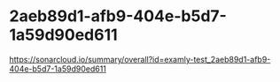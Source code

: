 # 2aeb89d1-afb9-404e-b5d7-1a59d90ed611
https://sonarcloud.io/summary/overall?id=examly-test_2aeb89d1-afb9-404e-b5d7-1a59d90ed611
